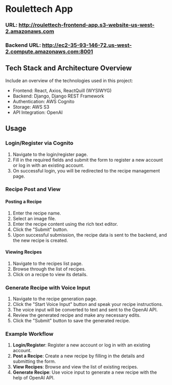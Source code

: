 # Roulettech App

### URL: http://roulettech-frontend-app.s3-website-us-west-2.amazonaws.com
### Backend URL: http://ec2-35-93-146-72.us-west-2.compute.amazonaws.com:8001

## Tech Stack and Architecture Overview
Include an overview of the technologies used in this project:

- Frontend: React, Axios, ReactQuill (WYSIWYG)
- Backend: Django, Django REST Framework
- Authentication: AWS Cognito
- Storage: AWS S3
- API Integration: OpenAI

## Usage

### Login/Register via Cognito

1. Navigate to the login/register page.
2. Fill in the required fields and submit the form to register a new account or log in with an existing account.
3. On successful login, you will be redirected to the recipe management page.

### Recipe Post and View

#### Posting a Recipe

1. Enter the recipe name.
2. Select an image file.
3. Enter the recipe content using the rich text editor.
4. Click the "Submit" button.
5. Upon successful submission, the recipe data is sent to the backend, and the new recipe is created.

#### Viewing Recipes

1. Navigate to the recipes list page.
2. Browse through the list of recipes.
3. Click on a recipe to view its details.

### Generate Recipe with Voice Input

1. Navigate to the recipe generation page.
2. Click the "Start Voice Input" button and speak your recipe instructions.
3. The voice input will be converted to text and sent to the OpenAI API.
4. Review the generated recipe and make any necessary edits.
5. Click the "Submit" button to save the generated recipe.

### Example Workflow

1. **Login/Register**: Register a new account or log in with an existing account.
2. **Post a Recipe**: Create a new recipe by filling in the details and submitting the form.
3. **View Recipes**: Browse and view the list of existing recipes.
4. **Generate Recipe**: Use voice input to generate a new recipe with the help of OpenAI API.

